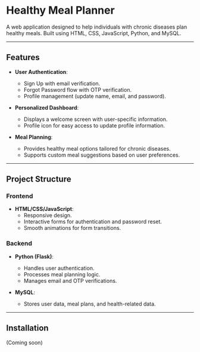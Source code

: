 # Healthy Meal Planner

A web application designed to help individuals with chronic diseases plan healthy meals. Built using HTML, CSS, JavaScript, Python, and MySQL.

---

## Features

- **User Authentication**: 
  - Sign Up with email verification.
  - Forgot Password flow with OTP verification.
  - Profile management (update name, email, and password).

- **Personalized Dashboard**: 
  - Displays a welcome screen with user-specific information.
  - Profile icon for easy access to update profile information.

- **Meal Planning**: 
  - Provides healthy meal options tailored for chronic diseases.
  - Supports custom meal suggestions based on user preferences.

---

## Project Structure

### **Frontend**
- **HTML/CSS/JavaScript**:
  - Responsive design.
  - Interactive forms for authentication and password reset.
  - Smooth animations for form transitions.

### **Backend**
- **Python (Flask)**:
  - Handles user authentication.
  - Processes meal planning logic.
  - Manages email and OTP verifications.

- **MySQL**:
  - Stores user data, meal plans, and health-related data.

---

## Installation

(Coming soon)
